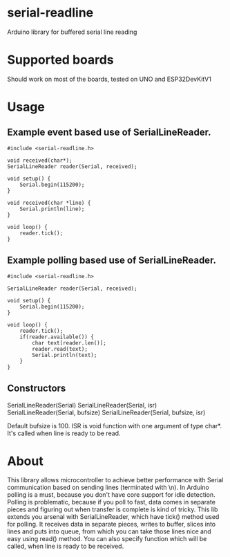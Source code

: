 # serial-readline
Arduino library for buffered serial line reading

# Supported boards
Should work on most of the boards, tested on UNO and ESP32DevKitV1

# Usage
## Example event based use of SerialLineReader. 
```
#include <serial-readline.h>

void received(char*);
SerialLineReader reader(Serial, received);

void setup() {
	Serial.begin(115200);
}

void received(char *line) {
	Serial.println(line);
}

void loop() {
	reader.tick();
}
```

## Example polling based use of SerialLineReader.
```
#include <serial-readline.h>

SerialLineReader reader(Serial, received);

void setup() {
	Serial.begin(115200);
}

void loop() {
	reader.tick();
	if(reader.available()) {
		char text[reader.len()];
		reader.read(text);
		Serial.println(text);
	}
}
```

## Constructors

SerialLineReader(Serial)
SerialLineReader(Serial, isr)
SerialLineReader(Serial, bufsize)
SerialLineReader(Serial, bufsize, isr)

Default bufsize is 100. ISR is void function with one argument of type char*. It's called when line is ready to be read.

# About
This library allows microcontroller to achieve better performance with Serial communication based on sending lines (terminated with \n). In Arduino polling is a must, because you don't have core support for idle detection. Polling is problematic, because if you poll to fast, data comes in separate pieces and figuring out when transfer is complete is kind of tricky. This lib extends you arsenal with SerialLineReader, which have tick() method used for polling. It receives data in separate pieces, writes to buffer, slices into lines and puts into queue, from which you can take those lines nice and easy using read() method. You can also specify function which will be called, when line is ready to be received.
 
 
 
 
 
 
 
 
